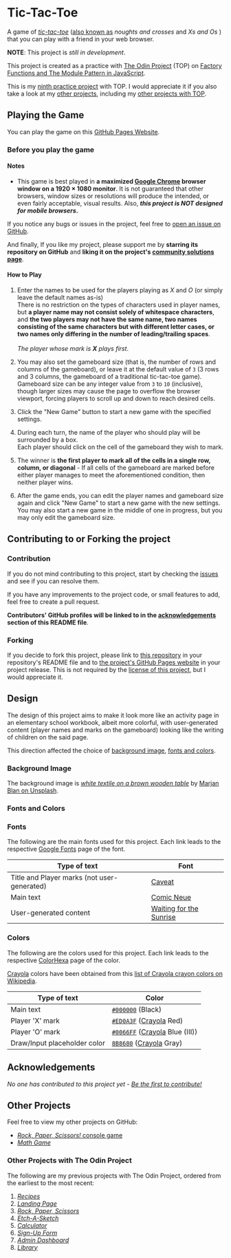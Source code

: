 # Tic-Tac-Toe

A game of _[tic-tac-toe](https://en.wikipedia.org/wiki/Tic-tac-toe)_ ([also known as](https://en.wikipedia.org/wiki/Tic-tac-toe#Names) _noughts and crosses_ and _Xs and Os_ ) that you can play with a friend in your web browser.

**NOTE**: This project is _still in development_.

This project is created as a practice with [The Odin Project](https://www.theodinproject.com) (TOP) on [Factory Functions and The Module Pattern in JavaScript](https://www.theodinproject.com/lessons/node-path-javascript-factory-functions-and-the-module-pattern).

This is my [ninth practice project](https://www.theodinproject.com/lessons/node-path-javascript-tic-tac-toe#assignment) with TOP. I would appreciate it if you also take a look at my [other projects](#other-projects), including my [other projects with TOP](#other-projects-with-the-odin-project).

## Playing the Game

You can play the game on this [GitHub Pages Website](https://ali-aboulsauood.github.io/tic-tac-toe).

### Before you play the game

#### Notes

- This game is best played in **a maximized [Google Chrome](https://www.google.com/chrome) browser window on a 1920 × 1080 monitor**. It is not guaranteed that other browsers, window sizes or resolutions will produce the intended, or even fairly acceptable, visual results. Also, **_this project is NOT designed for mobile browsers_.**

If you notice any bugs or issues in the project, feel free to [open an issue on GitHub](https://github.com/ali-aboulsauood/tic-tac-toe/issues/new).

And finally, If you like my project, please support me by **starring its repository on GitHub** and **liking it on the project's [community solutions page](https://www.theodinproject.com/lessons/node-path-javascript-tic-tac-toe/project_submissions)**.

#### How to Play

1. Enter the names to be used for the players playing as _X_ and _O_ (or simply leave the default names as-is) <br> There is no restriction on the types of characters used in player names, but **a player name may not consist solely of whitespace characters**, and **the two players may not have the same name, two names consisting of the same characters but with different letter cases, or two names only differing in the number of leading/trailing spaces**. <br><br> _The player whose mark is **X** plays first_.

2. You may also set the gameboard size (that is, the number of rows and columns of the gameboard), or leave it at the default value of `3` (3 rows and 3 columns, the gameboard of a traditional tic-tac-toe game). <br> Gameboard size can be any integer value from `3` to `10` (inclusive), though larger sizes may cause the page to overflow the browser viewport, forcing players to scroll up and down to reach desired cells.

3. Click the "New Game" button to start a new game with the specified settings.

4. During each turn, the name of the player who should play will be surrounded by a box. <br> Each player should click on the cell of the gameboard they wish to mark.

5. The winner is **the first player to mark all of the cells in a single row, column, or diagonal** - If all cells of the gameboard are marked before either player manages to meet the aforementioned condition, then neither player wins.

6. After the game ends, you can edit the player names and gameboard size again and click "New Game" to start a new game with the new settings. <br> You may also start a new game in the middle of one in progress, but you may only edit the gameboard size.

## Contributing to or Forking the project

### Contribution

If you do not mind contributing to this project, start by checking the [issues](https://github.com/ali-aboulsauood/tic-tac-toe/issues) and see if you can resolve them.

If you have any improvements to the project code, or small features to add, feel free to create a pull request.

**Contributors' GitHub profiles will be linked to in the [acknowledgements](#acknowledgements) section of this README file**.

### Forking

If you decide to fork this project, please link to [this repository](https://github.com/ali-aboulsauood/tic-tac-toe) in your repository's README file and to [the project's GitHub Pages website](https://ali-aboulsauood.github.io/tic-tac-toe) in your project release. This is not required by the [license of this project](https://github.com/ali-aboulsauood/tic-tac-toe/blob/main/LICENSE), but I would appreciate it.

## Design

The design of this project aims to make it look more like an activity page in an elementary school workbook, albeit more colorful, with user-generated content (player names and marks on the gameboard) looking like the writing of children on the said page.

This direction affected the choice of [background image](#background-image), [fonts and colors](#fonts-and-colors).

### Background Image

The background image is [_white textile on a brown wooden table_](https://unsplash.com/photos/white-textile-on-brown-wooden-table-_kUxT8WkoeY) by [Marjan Blan on Unsplash](https://unsplash.com/@marjan_blan).

### Fonts and Colors

### Fonts

The following are the main fonts used for this project. Each link leads to the respective [Google Fonts](https://fonts.google.com) page of the font.

| Type of text                                | Font                                                                                 |
|---------------------------------------------|--------------------------------------------------------------------------------------|
| Title and Player marks (not user-generated) | [Caveat](https://fonts.google.com/specimen/Caveat)                                   |
| Main text                                   | [Comic Neue](https://fonts.google.com/specimen/Comic+Neue)                           |
| User-generated content                      | [Waiting for the Sunrise](https://fonts.google.com/specimen/Waiting+for+the+Sunrise) |

### Colors

The following are the colors used for this project. Each link leads to the respective [ColorHexa](https://www.colorhexa.com) page of the color.

[Crayola](https://www.crayola.com) colors have been obtained from this [list of Crayola crayon colors on Wikipedia](https://en.wikipedia.org/wiki/List_of_Crayola_crayon_colors#Standard_colors).

| Type of text                 | Color                                                                                          |
|------------------------------|------------------------------------------------------------------------------------------------|
| Main text                    | [`#000000`](https://www.colorhexa.com/000000) (Black)                                          |
| Player 'X' mark              | [`#ED0A3F`](https://www.colorhexa.com/ED0A3F) ([Crayola](https://www.crayola.com/) Red)        |
| Player 'O' mark              | [`#0066FF`](https://www.colorhexa.com/0066FF) ([Crayola](https://www.crayola.com/) Blue (III)) |
| Draw/Input placeholder color | [`8B8680`](https://www.colorhexa.com/8B8680) ([Crayola](https://www.crayola.com/) Gray)        |

## Acknowledgements

_No one has contributed to this project yet - [Be the first to contribute!](#contribution)_

## Other Projects

Feel free to view my other projects on GitHub:

- [_Rock, Paper, Scissors!_ console game](https://github.com/ali-aboulsauood/rock-paper-scissors-cpp)
- [_Math Game_](https://github.com/ali-aboulsauood/math-game)

### Other Projects with The Odin Project

The following are my previous projects with The Odin Project, ordered from the earliest to the most recent:

1. [_Recipes_](https://github.com/ali-aboulsauood/odin-recipes)
2. [_Landing Page_](https://github.com/ali-aboulsauood/landing-page)
3. [_Rock, Paper, Scissors_](https://github.com/ali-aboulsauood/rock-paper-scissors)
4. [_Etch-A-Sketch_](https://github.com/ali-aboulsauood/etch-a-sketch)
5. [_Calculator_](https://github.com/ali-aboulsauood/calculator)
6. [_Sign-Up Form_](https://github.com/ali-aboulsauood/sign-up-form)
7. [_Admin Dashboard_](https://github.com/ali-aboulsauood/admin-dashboard)
8. [_Library_](https://github.com/ali-aboulsauood/library)
